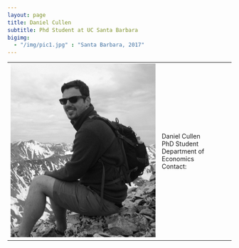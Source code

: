 ```yaml
---
layout: page
title: Daniel Cullen
subtitle: Phd Student at UC Santa Barbara
bigimg:
  - "/img/pic1.jpg" : "Santa Barbara, 2017"
---
```


<table border="0" style="width:100%;border:0px;">

  <tr>
    <td><img src="/img/dcullen2.jpg" width="425"/></td>
    <td>Daniel Cullen <br> PhD Student <br> Department of Economics <br> Contact:
 </td>
  </tr>
</table>

